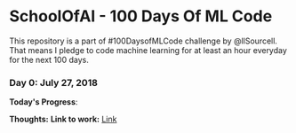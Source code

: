 # SchoolOfAI - 100 Days Of ML Code
This repository is a part of #100DaysofMLCode challenge by @llSourcell.  That means I pledge to code machine learning for at least an hour everyday for the next 100 days.

### Day 0: July 27, 2018
**Today's Progress**: 

**Thoughts:** 
**Link to work:** [Link](http://www.github.com)

